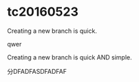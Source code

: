# tc20160523
Creating a new branch is quick.

qwer

Creating a new branch is quick AND simple.

分DFADFASDFADFAF		

